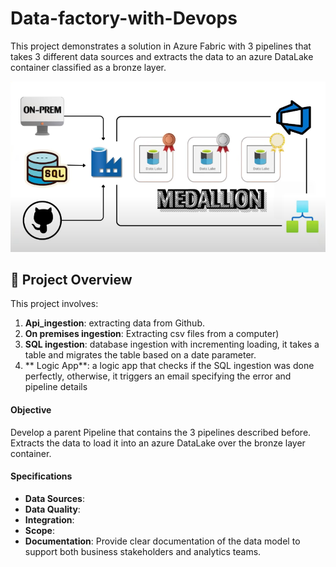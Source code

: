 # Data-factory-with-Devops

This project demonstrates a solution in Azure Fabric with 3 pipelines that takes 3 different data sources and extracts the data to an azure DataLake container classified as a bronze layer.


![image](assets/DataFactory.png/)

## 📖 Project Overview
This project involves:

1. **Api_ingestion**: extracting data from Github.
2. **On premises ingestion**: Extracting csv files from a computer)
3. **SQL ingestion**: database ingestion with incrementing loading, it takes a table and migrates the table based on a date parameter.
4. ** Logic App**: a logic app that checks if the SQL ingestion was done perfectly, otherwise, it triggers an email specifying the error and pipeline details


   
#### Objective
Develop a parent Pipeline that contains the 3 pipelines described before. Extracts the data to load it into an azure DataLake over the bronze layer container.

#### Specifications
- **Data Sources**: 
- **Data Quality**: 
- **Integration**: 
- **Scope**: 
- **Documentation**: Provide clear documentation of the data model to support both business stakeholders and analytics teams.
